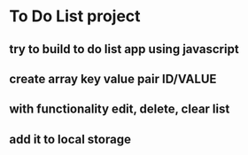 # To Do List project
## try to build to do list app using javascript
## create array key value pair ID/VALUE
## with functionality edit, delete, clear list 
## add it to local storage 